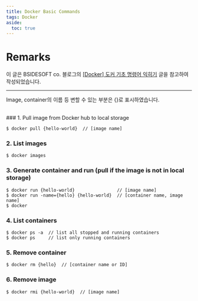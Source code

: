 ```yaml
---
title: Docker Basic Commands
tags: Docker
aside:
  toc: true
---
```


# Remarks
이 글은 BSIDESOFT co. 블로그의 [[Docker] 도커 기초 명령어 익히기](https://www.bsidesoft.com/?p=7851) 글을 참고하여 작성되었습니다.

<!--more-->

---

Image, container의 이름 등 변할 수 있는 부분은 {}로 표시하였습니다.

<br>
### 1. Pull image from Docker hub to local storage

    $ docker pull {hello-world}  // [image name]

### 2. List images

    $ docker images

### 3. Generate container and run (pull if the image is not in local storage)

    $ docker run {hello-world}                // [image name]
    $ docker run -name={hello} {hello-world}  // [container name, image name]
    $ docker

### 4. List containers

    $ docker ps -a  // list all stopped and running containers
    $ docker ps     // list only running containers

### 5. Remove container

    $ docker rm {hello}  // [container name or ID]

### 6. Remove image

    $ docker rmi {hello-world}  // [image name]
